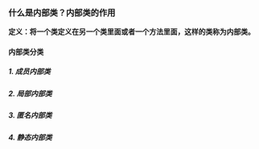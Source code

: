 ### 什么是内部类？内部类的作用

**定义：将一个类定义在另一个类里面或者一个方法里面，这样的类称为内部类。**

#### 内部类分类	

##### 1. 成员内部类

#####  2. 局部内部类

#####  3. 匿名内部类

#####  4. 静态内部类

